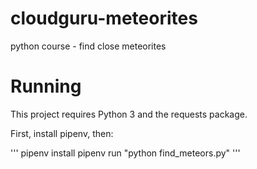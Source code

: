 # cloudguru-meteorites
python course - find close meteorites

# Running

This project requires Python 3 and the requests package.

First, install pipenv, then:

'''
pipenv install
pipenv run "python find_meteors.py"
'''